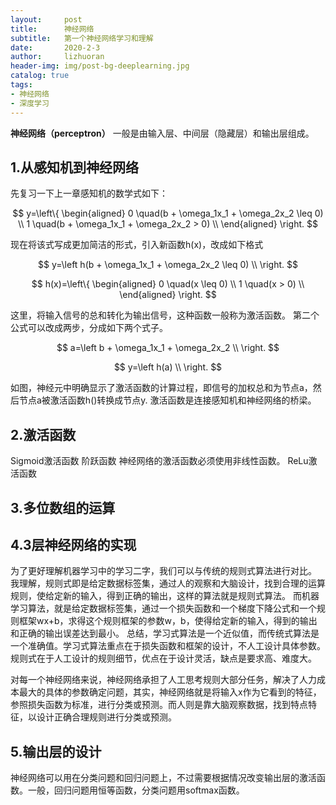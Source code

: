 ```yaml
---
layout:     post
title:      神经网络
subtitle:   第一个神经网络学习和理解
date:       2020-2-3
author:     lizhuoran
header-img: img/post-bg-deeplearning.jpg
catalog: true
tags:
- 神经网络
- 深度学习
---
```


**神经网络（perceptron）** 一般是由输入层、中间层（隐藏层）和输出层组成。

## 1.从感知机到神经网络
先复习一下上一章感知机的数学式如下：

$$
y=\left\{
\begin{aligned}
0 \quad(b + \omega_1x_1 + \omega_2x_2 \leq 0) \\
1 \quad(b + \omega_1x_1 + \omega_2x_2 > 0) \\
\end{aligned}
\right.
$$

现在将该式写成更加简洁的形式，引入新函数h(x)，改成如下格式

$$
y=\left
h(b + \omega_1x_1 + \omega_2x_2 \leq 0) \\
\right.
$$

$$
h(x)=\left\{
\begin{aligned}
0 \quad(x \leq 0) \\
1 \quad(x > 0) \\
\end{aligned}
\right.
$$

这里，将输入信号的总和转化为输出信号，这种函数一般称为激活函数。
第二个公式可以改成两步，分成如下两个式子。

$$
a=\left
b + \omega_1x_1 + \omega_2x_2 \\
\right.
$$

$$
y=\left
h(a) \\
\right.
$$

如图，神经元中明确显示了激活函数的计算过程，即信号的加权总和为节点a，然后节点a被激活函数h()转换成节点y.
激活函数是连接感知机和神经网络的桥梁。

## 2.激活函数
Sigmoid激活函数
阶跃函数
神经网络的激活函数必须使用非线性函数。
ReLu激活函数
## 3.多位数组的运算
## 4.3层神经网络的实现
为了更好理解机器学习中的学习二字，我们可以与传统的规则式算法进行对比。
我理解，规则式即是给定数据标签集，通过人的观察和大脑设计，找到合理的运算规则，使给定新的输入，得到正确的输出，这样的算法就是规则式算法。
而机器学习算法，就是给定数据标签集，通过一个损失函数和一个梯度下降公式和一个规则框架wx+b，求得这个规则框架的参数w，b，使得给定新的输入，得到的输出和正确的输出误差达到最小。
总结，学习式算法是一个近似值，而传统式算法是一个准确值。学习式算法重点在于损失函数和框架的设计，不人工设计具体参数。规则式在于人工设计的规则细节，优点在于设计灵活，缺点是要求高、难度大。

对每一个神经网络来说，神经网络承担了人工思考规则大部分任务，解决了人力成本最大的具体的参数确定问题，其实，神经网络就是将输入x作为它看到的特征，参照损失函数为标准，进行分类或预测。而人则是靠大脑观察数据，找到特点特征，以设计正确合理规则进行分类或预测。
## 5.输出层的设计
神经网络可以用在分类问题和回归问题上，不过需要根据情况改变输出层的激活函数。一般，回归问题用恒等函数，分类问题用softmax函数。

